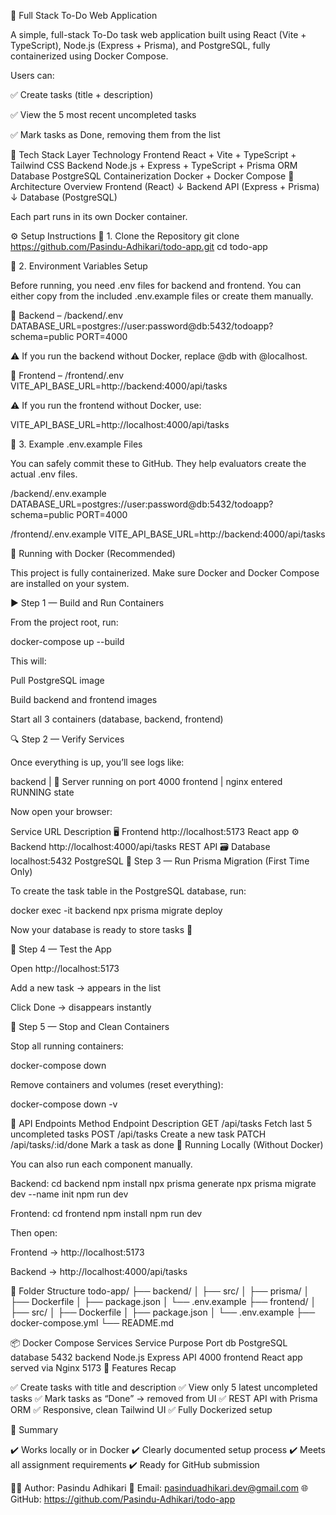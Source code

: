 🧾 Full Stack To-Do Web Application

A simple, full-stack To-Do task web application built using React (Vite + TypeScript), Node.js (Express + Prisma), and PostgreSQL, fully containerized using Docker Compose.

Users can:

✅ Create tasks (title + description)

✅ View the 5 most recent uncompleted tasks

✅ Mark tasks as Done, removing them from the list

🚀 Tech Stack
Layer	Technology
Frontend	React + Vite + TypeScript + Tailwind CSS
Backend	Node.js + Express + TypeScript + Prisma ORM
Database	PostgreSQL
Containerization	Docker + Docker Compose
🧱 Architecture Overview
Frontend (React)
     ↓
Backend API (Express + Prisma)
     ↓
Database (PostgreSQL)


Each part runs in its own Docker container.

⚙️ Setup Instructions
🧩 1. Clone the Repository
git clone https://github.com/Pasindu-Adhikari/todo-app.git
cd todo-app

🧾 2. Environment Variables Setup

Before running, you need .env files for backend and frontend.
You can either copy from the included .env.example files or create them manually.

🔹 Backend – /backend/.env
DATABASE_URL=postgres://user:password@db:5432/todoapp?schema=public
PORT=4000


⚠️ If you run the backend without Docker, replace @db with @localhost.

🔹 Frontend – /frontend/.env
VITE_API_BASE_URL=http://backend:4000/api/tasks


⚠️ If you run the frontend without Docker, use:

VITE_API_BASE_URL=http://localhost:4000/api/tasks

🧩 3. Example .env.example Files

You can safely commit these to GitHub.
They help evaluators create the actual .env files.

/backend/.env.example
DATABASE_URL=postgres://user:password@db:5432/todoapp?schema=public
PORT=4000

/frontend/.env.example
VITE_API_BASE_URL=http://backend:4000/api/tasks

🐳 Running with Docker (Recommended)

This project is fully containerized.
Make sure Docker and Docker Compose are installed on your system.

▶️ Step 1 — Build and Run Containers

From the project root, run:

docker-compose up --build


This will:

Pull PostgreSQL image

Build backend and frontend images

Start all 3 containers (database, backend, frontend)

🔍 Step 2 — Verify Services

Once everything is up, you’ll see logs like:

backend  | 🚀 Server running on port 4000
frontend | nginx entered RUNNING state


Now open your browser:

Service	URL	Description
🖥 Frontend	http://localhost:5173
	React app
⚙️ Backend	http://localhost:4000/api/tasks
	REST API
🗃 Database	localhost:5432	PostgreSQL
🧩 Step 3 — Run Prisma Migration (First Time Only)

To create the task table in the PostgreSQL database, run:

docker exec -it backend npx prisma migrate deploy


Now your database is ready to store tasks 🎉

🧪 Step 4 — Test the App

Open http://localhost:5173

Add a new task → appears in the list

Click Done → disappears instantly

🧹 Step 5 — Stop and Clean Containers

Stop all running containers:

docker-compose down


Remove containers and volumes (reset everything):

docker-compose down -v

🧰 API Endpoints
Method	Endpoint	Description
GET	/api/tasks	Fetch last 5 uncompleted tasks
POST	/api/tasks	Create a new task
PATCH	/api/tasks/:id/done	Mark a task as done
🧩 Running Locally (Without Docker)

You can also run each component manually.

Backend:
cd backend
npm install
npx prisma generate
npx prisma migrate dev --name init
npm run dev

Frontend:
cd frontend
npm install
npm run dev


Then open:

Frontend → http://localhost:5173

Backend → http://localhost:4000/api/tasks

🧱 Folder Structure
todo-app/
├── backend/
│   ├── src/
│   ├── prisma/
│   ├── Dockerfile
│   ├── package.json
│   └── .env.example
├── frontend/
│   ├── src/
│   ├── Dockerfile
│   ├── package.json
│   └── .env.example
├── docker-compose.yml
└── README.md

📦 Docker Compose Services
Service	Purpose	Port
db	PostgreSQL database	5432
backend	Node.js Express API	4000
frontend	React app served via Nginx	5173
🧩 Features Recap

✅ Create tasks with title and description
✅ View only 5 latest uncompleted tasks
✅ Mark tasks as “Done” → removed from UI
✅ REST API with Prisma ORM
✅ Responsive, clean Tailwind UI
✅ Fully Dockerized setup

🏁 Summary

✔️ Works locally or in Docker
✔️ Clearly documented setup process
✔️ Meets all assignment requirements
✔️ Ready for GitHub submission

👨‍💻 Author: Pasindu Adhikari
📧 Email: pasinduadhikari.dev@gmail.com
🌐 GitHub: https://github.com/Pasindu-Adhikari/todo-app